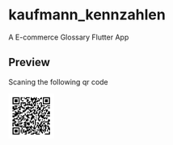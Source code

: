 # kaufmann_kennzahlen

A E-commerce Glossary Flutter App

## Preview

Scaning the following qr code

![Preview](qrcode.gif)